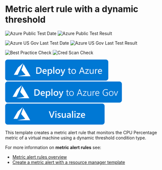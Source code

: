 # Metric alert rule with a dynamic threshold

![Azure Public Test Date](https://azurequickstartsservice.blob.core.windows.net/badges/101-monitoring-dynamic-metric-alert/PublicLastTestDate.svg)
![Azure Public Test Result](https://azurequickstartsservice.blob.core.windows.net/badges/101-monitoring-dynamic-metric-alert/PublicDeployment.svg)

![Azure US Gov Last Test Date](https://azurequickstartsservice.blob.core.windows.net/badges/101-monitoring-dynamic-metric-alert/FairfaxLastTestDate.svg)
![Azure US Gov Last Test Result](https://azurequickstartsservice.blob.core.windows.net/badges/101-monitoring-dynamic-metric-alert/FairfaxDeployment.svg)
    
![Best Practice Check](https://azurequickstartsservice.blob.core.windows.net/badges/101-monitoring-dynamic-metric-alert/BestPracticeResult.svg)
![Cred Scan Check](https://azurequickstartsservice.blob.core.windows.net/badges/101-monitoring-dynamic-metric-alert/CredScanResult.svg)

[![Deploy To Azure](https://raw.githubusercontent.com/Azure/azure-quickstart-templates/master/1-CONTRIBUTION-GUIDE/images/deploytoazure.svg?sanitize=true)](https://portal.azure.com/#create/Microsoft.Template/uri/https%3A%2F%2Fraw.githubusercontent.com%2FAzure%2Fazure-quickstart-templates%2Fmaster%2F101-monitoring-dynamic-metric-alert%2Fazuredeploy.json)
[![Deploy To Azure US Gov](https://raw.githubusercontent.com/Azure/azure-quickstart-templates/master/1-CONTRIBUTION-GUIDE/images/deploytoazuregov.svg?sanitize=true)](https://portal.azure.us/#create/Microsoft.Template/uri/https%3A%2F%2Fraw.githubusercontent.com%2FAzure%2Fazure-quickstart-templates%2Fmaster%2F101-monitoring-dynamic-metric-alert%2Fazuredeploy.json)
[![Visualize](https://raw.githubusercontent.com/Azure/azure-quickstart-templates/master/1-CONTRIBUTION-GUIDE/images/visualizebutton.svg?sanitize=true)](http://armviz.io/#/?load=https%3A%2F%2Fraw.githubusercontent.com%2FAzure%2Fazure-quickstart-templates%2Fmaster%2F101-monitoring-dynamic-metric-alert%2Fazuredeploy.json
)

This template creates a metric alert rule that monitors the CPU Percentage metric of a virtual machine using a dynamic threshold condition type.

For more information on **metric alert rules** see:

- [Metric alert rules overview](https://docs.microsoft.com/en-us/azure/azure-monitor/platform/alerts-metric-overview)
- [Create a metric alert with a resource manager template](https://docs.microsoft.com/en-us/azure/azure-monitor/platform/alerts-metric-create-templates)